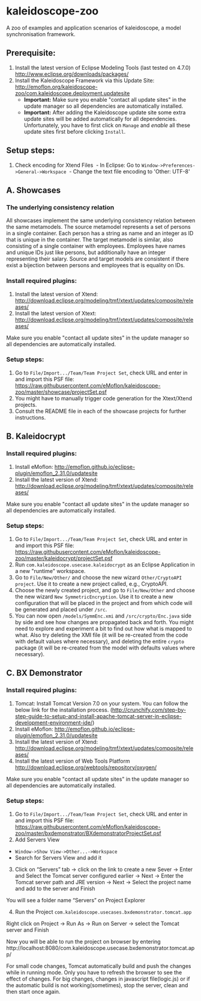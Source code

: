 # kaleidoscope-zoo
A zoo of examples and application scenarios of kaleidoscope, a model synchronisation framework.

## Prerequisite:

1. Install the latest version of Eclipse Modeling Tools (last tested on 4.7.0) http://www.eclipse.org/downloads/packages/
2. Install the Kaleidoscope Framework via this Update Site:  http://emoflon.org/kaleidoscope-zoo/com.kaleidoscope.deployment.updatesite  
    - **Important:** Make sure you enable "contact all update sites" in the update manager so all dependencies are automatically installed.
    - **Important:** After adding the Kaleidoscope update site some extra update sites will be added automatically for all dependencies.  Unfortunately, you have to first click on `Manage` and *enable* all these update sites first before clicking `Install`.

## Setup steps:

1. Check encoding for Xtend Files
  - In Eclipse: Go to ```Window->Preferences->General->Workspace```
  - Change the text file encoding to 'Other: UTF-8'

## A. Showcases

### The underlying consistency relation
All showcases implement the same underlying consistency relation between the same metamodels.
The source metamodel represents a set of persons in a single container.  Each person has a string as name and an integer as ID that is unique in the container.
The target metamodel is similar, also consisting of a single container with employees.  Employees have names and unique IDs just like persons, but additionally have an integer representing their salary.
Source and target models are consistent if there exist a bijection between persons and employees that is equality on IDs.

### Install required plugins:
1. Install the latest version of Xtend: http://download.eclipse.org/modeling/tmf/xtext/updates/composite/releases/
2. Install the latest version of Xtext: http://download.eclipse.org/modeling/tmf/xtext/updates/composite/releases/

Make sure you enable "contact all update sites" in the update manager so all dependencies are automatically installed.

### Setup steps:

1. Go to ```File/Import.../Team/Team Project Set```, check URL and enter in and import this PSF file: https://raw.githubusercontent.com/eMoflon/kaleidoscope-zoo/master/showcase/projectSet.psf
2. You might have to manually trigger code generation for the Xtext/Xtend projects.
3. Consult the README file in each of the showcase projects for further instructions.

## B. Kaleidocrypt

### Install required plugins:
1. Install eMoflon: http://emoflon.github.io/eclipse-plugin/emoflon_2.31.0/updatesite
2. Install the latest version of Xtend: http://download.eclipse.org/modeling/tmf/xtext/updates/composite/releases/

Make sure you enable "contact all update sites" in the update manager so all dependencies are automatically installed.

### Setup steps:

1. Go to ```File/Import.../Team/Team Project Set```, check URL and enter in and import this PSF file: https://raw.githubusercontent.com/eMoflon/kaleidoscope-zoo/master/kaleidocrypt/projectSet.psf
2. Run ```com.kaleidoscope.usecase.kaleidocrypt``` as an Eclipse Application in a new "runtime" workspace.
3. Go to ```File/New/Other/``` and choose the new wizard ```Other/CryptoAPI project```.  Use it to create a new project called, e.g., CryptoAPI. 
4. Choose the newly created project, and go to ```File/New/Other``` and choose the new wizard ```New SymmetricEncryption```.  Use it to create a new configuration that will be placed in the project and from which code will be generated and placed under ```/src```.
5. You can now open ```/models/SymmEnc.xmi``` and ```/src/crypto/Enc.java``` side by side and see how changes are propagated back and forth.  You might need to explore and experiment a bit to find out how what is mapped to what.  Also try deleting the XMI file (it will be re-created from the code with default values where necessary), and deleting the entire ```crypto``` package (it will be re-created from the model with defaults values where necessary).

## C. BX Demonstrator

### Install required plugins:
1. Tomcat: Install Tomcat Version 7.0 on your system. You can follow the below link for the installation process. (http://crunchify.com/step-by-step-guide-to-setup-and-install-apache-tomcat-server-in-eclipse-development-environment-ide/)
2. Install eMoflon: http://emoflon.github.io/eclipse-plugin/emoflon_2.31.0/updatesite
3. Install the latest version of Xtend: http://download.eclipse.org/modeling/tmf/xtext/updates/composite/releases/
4. Install the latest version of Web Tools Platform http://download.eclipse.org/webtools/repository/oxygen/

Make sure you enable "contact all update sites" in the update manager so all dependencies are automatically installed.

### Setup steps:

1. Go to ```File/Import.../Team/Team Project Set```, check URL and enter in and import this PSF file: https://raw.githubusercontent.com/eMoflon/kaleidoscope-zoo/master/bxdemonstrator/BXdemonstratorProjectSet.psf
2. Add Servers View  
  - ```Window->Show View->Other...->Workspace```
  - Search for Servers View and add it
3. Click on “Servers” tab -> click on the link to create a new Sever -> Enter and Select the Tomcat server configured earlier -> Next -> Enter the Tomcat server path and JRE version -> Next -> Select the project name and add to the server and Finish

You will see a folder name “Servers” on Project Explorer

4. Run the Project ```com.kaleidoscope.usecases.bxdemonstrator.tomcat.app```

Right click on Project -> Run As -> Run on Server -> select the Tomcat server and Finish

Now you will be able to run the project on browser by entering http://localhost:8080/com.kaleidoscope.usecase.bxdemonstrator.tomcat.app/

For small code changes, Tomcat automatically build and push the changes while in running mode. Only you have to refresh the browser to see the effect of changes. For big changes, changes in javascript file(logic.js) or if the automatic build is not working(sometimes), stop the server, clean and then start once again.
